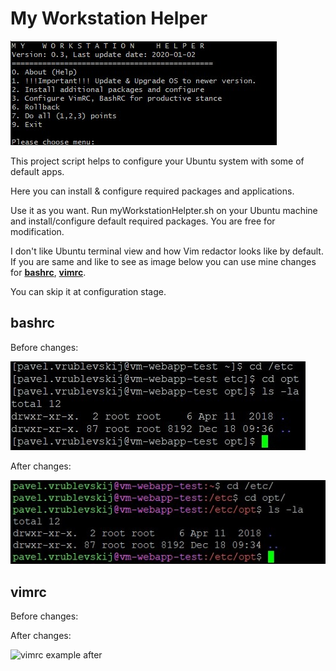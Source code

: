 # My Workstation Helper
![My Workstation Helper](img/menu.jpg)

This project script helps to configure your Ubuntu system with some of default apps.

Here you can install & configure required packages and applications.


Use it as you want. Run myWorkstationHelpter.sh on your Ubuntu machine and install/configure default required packages.
You are free for modification.

I don't like Ubuntu terminal view and how Vim redactor looks like by default.
If you are same and like to see as image below you can use mine changes for __[bashrc](files/.bashrc)__, __[vimrc](files/.vimrc)__.

You can skip it at configuration stage.

## bashrc
Before changes:

![bashrc example before](img/bashrc%20example%20before.jpg)

After changes:

![bashrc example after](img/bashrc%20example%20after.jpg)

## vimrc
Before changes:

After changes:

![vimrc example after](img/vimrc%20example%20after.png)
